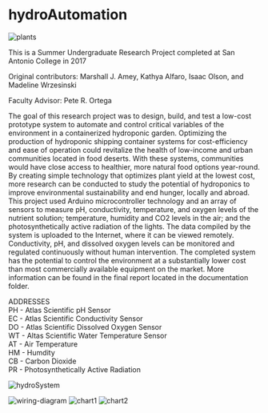 # hydroAutomation

![plants](https://user-images.githubusercontent.com/24355731/29591109-ac4c0f20-8762-11e7-80c6-abf0c91c7b5a.jpg)

This is a Summer Undergraduate Research Project completed at San Antonio College in 2017

Original contributors:
Marshall J. Amey,
Kathya Alfaro,
Isaac Olson,
and Madeline Wrzesinski

Faculty Advisor:
Pete R. Ortega

The goal of this research project was to design, build, and test a low-cost prototype system to automate and control critical variables of the environment in a containerized hydroponic garden. Optimizing the production of hydroponic shipping container systems for cost-efficiency and ease of operation could revitalize the health of low-income and urban communities located in food deserts. With these systems, communities would have close access to healthier, more natural food options year-round.  By creating simple technology that optimizes plant yield at the lowest cost, more research can be conducted to study the potential of hydroponics to improve environmental sustainability and end hunger, locally and abroad.  This project used Arduino microcontroller technology and an array of sensors to measure pH, conductivity, temperature, and oxygen levels of the nutrient solution; temperature, humidity and CO2 levels in the air; and the photosynthetically active radiation of the lights. The data compiled by the system is uploaded to the Internet, where it can be viewed remotely.  Conductivity, pH, and dissolved oxygen levels can be monitored and regulated continuously without human intervention. The completed system has the potential to control the environment at a substantially lower cost than most commercially available equipment on the market.  More information can be found in the final report located in the documentation folder.


ADDRESSES<br>
PH - Atlas Scientific pH Sensor<br>
EC - Atlas Scientific Conductivity Sensor<br>
DO - Atlas Scientific Dissolved Oxygen Sensor<br>
WT - Altas Scientific Water Temperature Sensor<br>
AT - Air Temperature<br>
HM - Humdity<br>
CB - Carbon Dioxide<br>
PR - Photosynthetically Active Radiation<br>

![hydroSystem](https://user-images.githubusercontent.com/24355731/29591133-c6ec196a-8762-11e7-983a-4e89e0cf747d.JPG)

![wiring-diagram](https://user-images.githubusercontent.com/24355731/27982105-e6b00328-635f-11e7-8721-fe0cd6cad272.JPG)
![chart1](https://user-images.githubusercontent.com/24355731/29590969-1c44d178-8762-11e7-8570-320660e3b8bf.JPG)
![chart2](https://user-images.githubusercontent.com/24355731/29590968-1c3f2764-8762-11e7-8261-abe31f88a43c.JPG)
